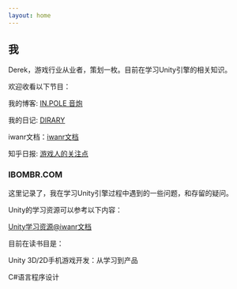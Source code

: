 ```yaml
---
layout: home
---
```

## 我



Derek，游戏行业从业者，策划一枚。目前在学习Unity引擎的相关知识。


欢迎收看以下节目：

我的博客: [<u>IN.POLE 音炮</u>](http://inpole.com)

我的日记: [<u>DIRARY</u>](http://d.inpole.com)

iwanr文档：[<u>iwanr文档</u>](https://doc.iwanr.com)

知乎日报: [<u>游戏人的关注点</u>](http://dudu.zhihu.com/circle/385823?utm_campaign=in_app_share&utm_medium=iOS&utm_source=copy)


### IBOMBR.COM



这里记录了，我在学习Unity引擎过程中遇到的一些问题，和存留的疑问。

Unity的学习资源可以参考以下内容：

[<u>Unity学习资源@iwanr文档</u>](https://doc.iwanr.com/#/unityResource)

目前在读书目是：

Unity 3D/2D手机游戏开发：从学习到产品

C#语言程序设计